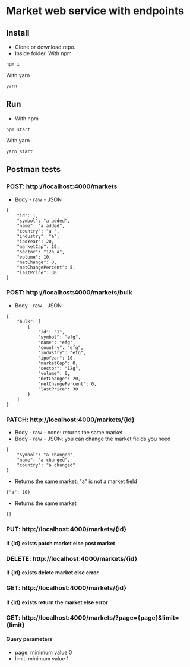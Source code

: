 # Market web service with endpoints

## Install

- Clone or download repo.
- Inside folder. With npm

```
npm i
```

With yarn

```
yarn
```

## Run

- With npm

```
npm start
```

With yarn

```
yarn start
```

## Postman tests

### POST: http://localhost:4000/markets

- Body - raw - JSON

```
{
    "id": 1,
    "symbol": "a added",
    "name": "a added",
    "country": "a ",
    "industry": "a",
    "ipoYear": 20,
    "marketCap": 10,
    "sector": "12h a",
    "volume": 10,
    "netChange": 0,
    "netChangePercent": 5,
    "lastPrice": 30
}
```

### POST: http://localhost:4000/markets/bulk

- Body - raw - JSON

```
{
    "bulk": [
        {
            "id": "1",
            "symbol": "efg",
            "name": "efg",
            "country": "efg",
            "industry": "efg",
            "ipoYear": 10,
            "marketCap": 0,
            "sector": "12g",
            "volume": 0,
            "netChange": 20,
            "netChangePercent": 0,
            "lastPrice": 30
        }
    ]
}
```

### PATCH: http://localhost:4000/markets/{id}

- Body - raw - none: returns the same market
- Body - raw - JSON: you can change the market fields you need

```
{
    "symbol": "a changed",
    "name": "a changed",
    "country": "a changed"
}
```

- Returns the same market; "a" is not a market field

```
{"a": 10}
```

- Returns the same market

```
{}
```

### PUT: http://localhost:4000/markets/{id}

#### if {id} exists patch market else post market

### DELETE: http://localhost:4000/markets/{id}

#### if {id} exists delete market else error

### GET: http://localhost:4000/markets/{id}

#### if {id} exists return the market else error

### GET: http://localhost:4000/markets/?page={page}&limit={limit}

#### Query parameters

- page: minimum value 0
- limit: minimum value 1
